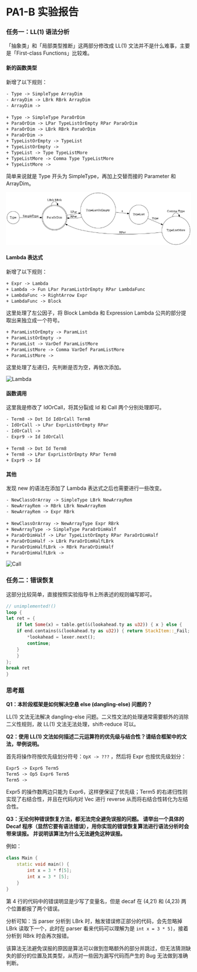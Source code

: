 # PA1-B 实验报告

### 任务一：LL(1) 语法分析

「抽象类」和「局部类型推断」这两部分修改成 LL(1) 文法并不是什么难事，主要是「First-class Functions」比较难。

#### 新的函数类型

新增了以下规则：

```
- Type -> SimpleType ArrayDim
- ArrayDim -> LBrk RBrk ArrayDim
- ArrayDim ->

+ Type -> SimpleType ParaOrDim
+ ParaOrDim -> LPar TypeListOrEmpty RPar ParaOrDim
+ ParaOrDim -> LBrk RBrk ParaOrDim
+ ParaOrDim ->
+ TypeListOrEmpty -> TypeList
+ TypeListOrEmpty ->
+ TypeList -> Type TypeListMore
+ TypeListMore -> Comma Type TypeListMore
+ TypeListMore ->
```

简单来说就是 Type 开头为 SimpleType，再加上交替而接的 Parameter 和 ArrayDim。

![type](assets/type-1572175436161.png)

#### Lambda 表达式

新增了以下规则：

```
+ Expr -> Lambda
+ Lambda -> Fun LPar ParamListOrEmpty RPar LambdaFunc
+ LambdaFunc -> RightArrow Expr
+ LambdaFunc -> Block
```

这里处理了左公因子，将 Block Lambda 和 Expression Lambda 公共的部分提取出来独立成一个符号。

```
+ ParamListOrEmpty -> ParamList
+ ParamListOrEmpty ->
+ ParamList -> VarDef ParamListMore
+ ParamListMore -> Comma VarDef ParamListMore
+ ParamListMore -> 
```

这里处理了左递归，先判断是否为空，再依次添加。

![Lambda](D:/Workplace/decaf-2017011474/assert/lambda.png)

#### 函数调用

这里我是修改了 IdOrCall，将其分裂成 Id 和 Call 两个分别处理即可。

```
- Term8 -> Dot Id IdOrCall Term8
- IdOrCall -> LPar ExprListOrEmpty RPar
- IdOrCall ->
- Expr9 -> Id IdOrCall

+ Term8 -> Dot Id Term8
+ Term8 -> LPar ExprListOrEmpty RPar Term8
+ Expr9 -> Id
```

#### 其他

发现 new 的语法在添加了 Lambda 表达式之后也需要进行一些改变。

```
- NewClassOrArray -> SimpleType LBrk NewArrayRem
- NewArrayRem -> RBrk LBrk NewArrayRem
- NewArrayRem -> Expr RBrk

+ NewClassOrArray -> NewArrayType Expr RBrk
+ NewArrayType -> SimpleType ParaOrDimHalf
+ ParaOrDimHalf -> LPar TypeListOrEmpty RPar ParaOrDimHalf
+ ParaOrDimHalf -> LBrk ParaOrDimHalfLBrk
+ ParaOrDimHalfLBrk -> RBrk ParaOrDimHalf
+ ParaOrDimHalfLBrk ->
```

![Call](D:/Workplace/decaf-2017011474/assert/call.png)

### 任务二：错误恢复

这部分比较简单，直接按照实验指导书上所表述的规则编写即可。

```rust
// unimplemented!()
loop {
let ret = {
    if let Some(x) = table.get(&(lookahead.ty as u32)) { x } else {
    if end.contains(&(lookahead.ty as u32)) { return StackItem::_Fail; } else { 
        *lookahead = lexer.next(); 
        continue;
    }
    }
};
break ret
}
```

### 思考题

**Q1：本阶段框架是如何解决空悬 else (dangling-else) 问题的？**

LL(1) 文法无法解决 dangling-else 问题。二义性文法的处理通常需要额外的消除二义性规则，故 LL(1) 文法无法处理，shift-reduce 可以。

**Q2：使用 LL(1) 文法如何描述二元运算符的优先级与结合性？请结合框架中的文法，举例说明。**

首先将操作符按优先级划分符号：`OpX -> ???` ，然后将 Expr 也按优先级划分：

```
Expr5 -> Expr6 Term5
Term5 -> Op5 Expr6 Term5
Term5 ->
```

Expr5 的操作数两边只能为 Expr6，这样便保证了优先级；Term5 的右递归性则实现了右结合性，并且在代码内对 Vec 进行 reverse 从而将右结合性转化为左结合性。 

**Q3：无论何种错误恢复方法，都无法完全避免误报的问题。 请举出一个具体的 Decaf 程序（显然它要有语法错误），用你实现的错误恢复算法进行语法分析时会带来误报。 并说明该算法为什么无法避免这种误报。**

例如：

```c++
class Main {
    static void main() {
        int x = 3 * f[5];
        int x = 3 * [5];
    }
}
```

第 4 行的代码中的错误明显是少写了变量名，但是 decaf 在 (4,21) 和 (4,23) 两个位置都报了两个错误。

分析可知：当 parser 分析到 LBrk 时，触发错误修正部分的代码，会先忽略掉 LBrk 读取下一个，此时在 parser 看来代码可以理解为是 `int x = 3 * 5]`，接着分析到 RBrk 时会再次报错。

该算法无法避免误报的原因是算法可以做到忽略额外的部分并跳过，但无法猜测缺失的部分的位置及其类型，从而对一些因为漏写代码而产生的 Bug 无法做到准确判断。